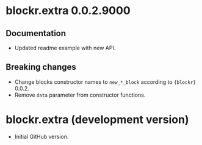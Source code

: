 # blockr.extra 0.0.2.9000

## Documentation
- Updated readme example with new API.

## Breaking changes
- Change blocks constructor names to `new_*_block` according to `{blockr}` 0.0.2.
- Remove `data` parameter from constructor functions.

# blockr.extra (development version)

* Initial GitHub version.
